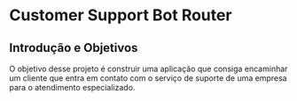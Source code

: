 # Customer Support Bot Router

## Introdução e Objetivos
<p>O objetivo desse projeto é construir uma aplicação que consiga encaminhar um cliente que entra em contato com o serviço de suporte de uma empresa para o atendimento especializado.</p>

